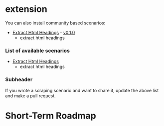 # extension

You can also install community based scenarios:
- [Extract Html Headings](https://github.com/a1sabau/gsf-extension-extract-html-headings) - [v0.1.0](https://registry.npmjs.org/gsf-extension-extract-html-headings/0.1.0)
  - extract html headings
  
### List of available scenarios
- [Extract Html Headings](https://github.com/a1sabau/gsf-extension-extract-html-headings)
  - extract html headings

### Subheader

If you wrote a scraping scenario and want to share it, update the above list and make a pull request.

# Short-Term Roadmap